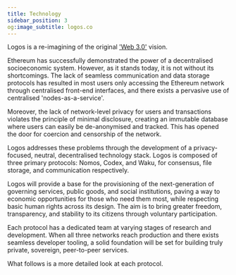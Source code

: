 ```yaml
---
title: Technology
sidebar_position: 3
og:image_subtitle: logos.co
---
```


Logos is a re-imagining of the original ['Web 3.0'](http://gavwood.com/dappsweb3.html) vision. 

Ethereum has successfully demonstrated the power of a decentralised socioeconomic system. However, as it stands today, it is not without its shortcomings. The lack of seamless communication and data storage protocols has resulted in most users only accessing the Ethereum network through centralised front-end interfaces, and there exists a pervasive use of centralised 'nodes-as-a-service'.

Moreover, the lack of network-level privacy for users and transactions violates the principle of minimal disclosure, creating an immutable database where users can easily be de-anonymised and tracked. This has opened the door for coercion and censorship of the network.

Logos addresses these problems through the development of a privacy-focused, neutral, decentralised technology stack. Logos is composed of three primary protocols: Nomos, Codex, and Waku, for consensus, file storage, and communication respectively.

Logos will provide a base for the provisioning of the next-generation of governing services, public goods, and social institutions, paving a way to economic opportunities for those who need them most, while respecting basic human rights across its design. The aim is to bring greater freedom, transparency, and stability to its citizens through voluntary participation.

Each protocol has a dedicated team at varying stages of research and development. When all three networks reach production and there exists seamless developer tooling, a solid foundation will be set for building truly private, sovereign, peer-to-peer services.

What follows is a more detailed look at each protocol.
